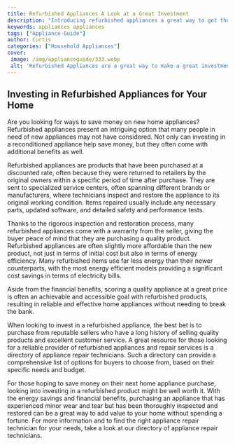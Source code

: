 ```yaml
---
title: Refurbished Appliances A Look at a Great Investment
description: "Introducing refurbished appliances a great way to get the benefits of quality new appliances at a significantly lower price than buying them new Read this blog post to learn how you can save money while getting top quality products"
keywords: appliances appliances
tags: ["Appliance Guide"]
author: Curtis
categories: ["Household Appliances"]
cover: 
 image: /img/applianceguide/333.webp
 alt: 'Refurbished Appliances are a great way to make a great investment This photo shows several kitchen appliances in various styles and colors'
---
```

## Investing in Refurbished Appliances for Your Home

Are you looking for ways to save money on new home appliances? Refurbished appliances present an intriguing option that many people in need of new appliances may not have considered. Not only can investing in a reconditioned appliance help save money, but they often come with additional benefits as well. 

Refurbished appliances are products that have been purchased at a discounted rate, often because they were returned to retailers by the original owners within a specific period of time after purchase. They are sent to specialized service centers, often spanning different brands or manufacturers, where technicians inspect and restore the appliance to its original working condition. Items repaired usually include any necessary parts, updated software, and detailed safety and performance tests.

Thanks to the rigorous inspection and restoration process, many refurbished appliances come with a warranty from the seller, giving the buyer peace of mind that they are purchasing a quality product. Refurbished appliances are often slightly more affordable than the new product, not just in terms of initial cost but also in terms of energy efficiency. Many refurbished items use far less energy than their newer counterparts, with the most energy efficient models providing a significant cost savings in terms of electricity bills. 

Aside from the financial benefits, scoring a quality appliance at a great price is often an achievable and accessible goal with refurbished products, resulting in reliable and effective home appliances without needing to break the bank.

When looking to invest in a refurbished appliance, the best bet is to purchase from reputable sellers who have a long history of selling quality products and excellent customer service. A great resource for those looking for a reliable provider of refurbished appliances and repair services is a directory of appliance repair technicians. Such a directory can provide a comprehensive list of options for buyers to choose from, based on their specific needs and budget. 

For those hoping to save money on their next home appliance purchase, looking into investing in a refurbished product might be well worth it. With the energy savings and financial benefits, purchasing an appliance that has experienced minor wear and tear but has been thoroughly inspected and restored can be a great way to add value to your home without spending a fortune. For more information and to find the right appliance repair technician for your needs, take a look at our directory of appliance repair technicians.
